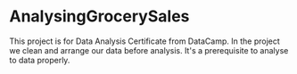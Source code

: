 # AnalysingGrocerySales
This project is for Data Analysis Certificate from DataCamp. In the project we clean and arrange our data before analysis. It's a prerequisite to analyse to data properly.
